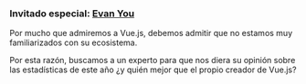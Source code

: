 ### Invitado especial: [Evan You](https://twitter.com/youyuxi)

Por mucho que admiremos a Vue.js, debemos admitir que no estamos muy familiarizados con su ecosistema.

Por esta razón, buscamos a un experto para que nos diera su opinión sobre las estadísticas de este año ¿y quién mejor que el propio creador de Vue.js?
